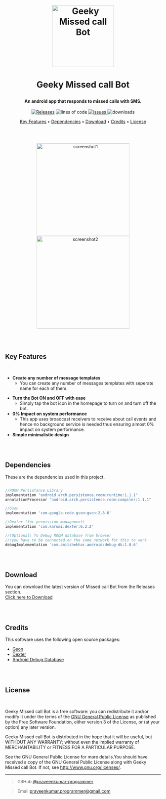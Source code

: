 <h1 align="center">
  <a href="https://github.com/geeks4ever/Missed-call-Bot"><img src="https://github.com/geeks4ever/Missed-call-Bot/blob/master/app/src/main/res/drawable/bot_on.png?raw=true" alt="Geeky Missed call Bot" width="200" style="margin-bottom:0.3cm"></a>
	
  **Geeky Missed call Bot**
</h1>

<h4 align="center">An android app that responds to missed calls with SMS.</h4>

<p align="center">
         
  <a href="https://github.com/geeks4ever/Missed-call-Bot/releases">
 <img src="https://img.shields.io/github/v/release/geeks4ever/Missed-call-Bot?color=limegreen"
         alt="Releases"></a>
         
  <img src="https://img.shields.io/tokei/lines/github/geeks4ever/missed-call-bot?color=dodgerblue" alt="lines of code">
  
  
  <a href="https://github.com/geeks4ever/Missed-call-Bot/issues">
      <img src="https://img.shields.io/github/issues/geeks4ever/missed-call-bot?color=blueviolet" alt="issues">
  </a>
  
  <img src="https://img.shields.io/github/downloads/geeks4ever/missed-call-bot/total?color=mediumvioletred" alt="downloads">
 

<p align="center">
  <a href="#key-features">Key Features</a> •
  <a href="#dependencies">Dependencies</a> •
  <a href="#download">Download</a> •
  <a href="#credits">Credits</a> •
  <a href="#license">License</a>
</p>

<br>
<br>

<p align="center">
<img src="https://github.com/geeks4ever/Missed-call-Bot/blob/master/sample1.png?raw=true" alt="screenshot1" width="300">
<img src="https://github.com/geeks4ever/Missed-call-Bot/blob/master/sample2.png?raw=true" alt="screenshot2" width="300">
</p>

<br>
<br>


## Key Features

<br>

- **Create any number of message templates**
  - You can create any number of messages templates with seperate name for each of them.
* **Turn the Bot ON and OFF with ease**
  - Simply tap the bot icon in the homepage to turn on and turn off the bot.
* **0% Impact on system performance**  
	- This app uses broadcast receivers to receive about call events and hence no background service is needed thus ensuring almost 0% impact on system performance.
* **Simple minimalistic design**

<br>
<br>

## Dependencies

These are the dependencies used in this project.

```gradle

//ROOM Persistance Library
implementation "android.arch.persistence.room:runtime:1.1.1"
annotationProcessor "android.arch.persistence.room:compiler:1.1.1"

//Gson
implementation 'com.google.code.gson:gson:2.8.6'

//Dexter (for permission management)
implementation 'com.karumi:dexter:6.2.2'

//(Optional) To Debug ROOM database from browser
//!you have to be connected on the same network for this to work
debugImplementation 'com.amitshekhar.android:debug-db:1.0.6'
```

<br>
<br>


## Download

You can download the latest version of Missed call Bot from the Releases section.                                                                                   
[Click here to Download](https://github.com/geeks4ever/Missed-call-Bot/releases/download/v1.0/message.bot.apk)

<br>
<br>

## Credits


This software uses the following open source packages:

- [Gson](https://github.com/google/gson)
- [Dexter](https://github.com/Karumi/Dexter)
- [Android Debug Database](https://github.com/amitshekhariitbhu/Android-Debug-Database)

<br>
<br>

## License

<br>

Geeky Missed call Bot is a free software: you can redistribute it and/or modify it under the terms of the [GNU General Public License](https://www.gnu.org/licenses/gpl-3.0.en.html) as published by the Free Software Foundation, either version 3 of the License, or (at your option) any later version.

Geeky Missed call Bot is distributed in the hope that it will be useful, but WITHOUT ANY WARRANTY; without even the implied warranty of MERCHANTABILITY or FITNESS FOR A PARTICULAR PURPOSE.

See the GNU General Public License for more details.You should have received a copy of the GNU General Public License along with Geeky Missed call Bot. If not, see http://www.gnu.org/licenses/.

---

> GitHub [@praveenkumar-programmer](https://github.com/praveenkumar-programmer)

> Email [praveenkumar.programmer@gmail.com](https://https://mail.google.com/)

<br>
<br>

